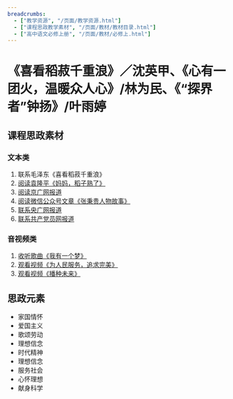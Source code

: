 ```yaml
---
breadcrumbs:
  - ["教学资源", "/页面/教学资源.html"]
  - ["课程思政教学素材", "/页面/教材/教材目录.html"]
  - ["高中语文必修上册", "/页面/教材/必修上.html"]
---
```


# 《喜看稻菽千重浪》／沈英甲、《心有一团火，温暖众人心》/林为民、《“探界者”钟扬》/叶雨婷

## 课程思政素材

### 文本类

1. 联系毛泽东《喜看稻菽千重浪》
2. [阅读袁隆平《妈妈，稻子熟了》](https://baijiahao.baidu.com/s?id=1700552697420364142&wfr=spider&for=pc)
3. [阅读京广网报道](https://baijiahao.baidu.com/s?id=1701532073479621715&wfr=spider&for=pc)
4. [阅读微信公众号文章《张秉贵人物故事》](https://mp.weixin.qq.com/s?__biz=MzA4OTE3MDc1Mw==&mid=2460337315&idx=3&sn=99fb9196f14a4790cc083ce972f78f39&chksm=874f928db0381b9bb5ba219635f1cf7ccaf04ddc0519e522728a7ccf1311dbacff0a004924ac&scene=27)
5. [联系央广网报道](https://baijiahao.baidu.com/s?id=1595962248317131232&wfr=spider&for=pc)
6. [联系共产党员网报道](https://www.12371.cn/special/zy/)

### 音视频类

1. [收听歌曲《我有一个梦》](https://haokan.baidu.com/v?pd=wisenatural&vid=17264956943282309672)
2. [观看视频《为人民服务，追求完美》](https://haokan.baidu.com/v?pd=wisenatural&vid=8000820871600352007)
3. [观看视频《播种未来》](https://www.bilibili.com/video/BV1fP4y1d7kM/?spm_id_from=333.788.recommend_more_video.3&vd_source=1ef55748c84394db19b368736514b6c5)

## 思政元素

- 家国情怀
- 爱国主义
- 歌颂劳动
- 理想信念
- 时代精神
- 理想信念
- 服务社会
- 心怀理想
- 献身科学
